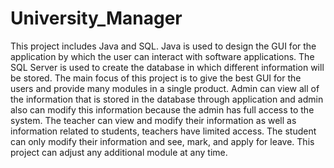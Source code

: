 # University_Manager

This project includes Java and SQL. Java is used to design the GUI for the application by 
which the user can interact with software applications. The SQL Server is used to create the 
database in which different information will be stored. The main focus of this project is to give the 
best GUI for the users and provide many modules in a single product. Admin can view all of 
the information that is stored in the database through application and admin also can modify this 
information because the admin has full access to the system.
The teacher can view and modify their information as well as information related to students, 
teachers have limited access. The student can only modify their information and see, mark, 
and apply for leave. This project can adjust any additional module at any time.
